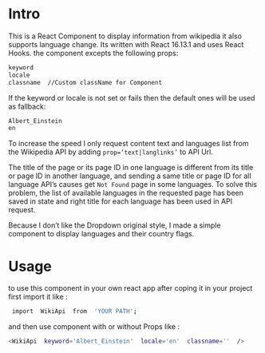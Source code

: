 # Intro

This is a React Component to display information from wikipedia it also supports language change.
Its written with React 16.13.1 and uses React Hooks. the component excepts the following props:

```sh
keyword
locale
classname  //Custom className for Component
```

If the keyword or locale is not set or fails then the default ones will be used as fallback:

```sh
Albert_Einstein
en
```

To increase the speed I only request content text and languages list from the Wikipedia API by adding `prop=‘text|langlinks’` to API Url.

The title of the page or its page ID in one language is different from its title or page ID in another language, and sending a same title or page ID for all language API’s causes get `Not Found` page in some languages.
To solve this problem, the list of available languages in the requested page has been saved in state and right title for each language has been used in API request.

Because I don’t like the Dropdown original style, I made a simple component to display languages and their country flags.

# Usage

to use this component in your own react app after coping it in your project first import it like :

```sh
 import  WikiApi  from  'YOUR PATH';
```

and then use component with or without Props like :

```sh
<WikiApi  keyword='Albert_Einstein'  locale='en'  classname=''  />
```

